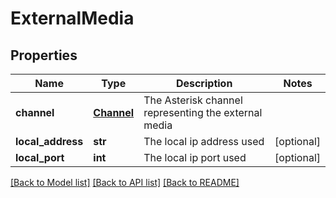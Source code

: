 # ExternalMedia

## Properties
Name | Type | Description | Notes
------------ | ------------- | ------------- | -------------
**channel** | [**Channel**](Channel.md) | The Asterisk channel representing the external media | 
**local_address** | **str** | The local ip address used | [optional] 
**local_port** | **int** | The local ip port used | [optional] 

[[Back to Model list]](../README.md#documentation-for-models) [[Back to API list]](../README.md#documentation-for-api-endpoints) [[Back to README]](../README.md)


